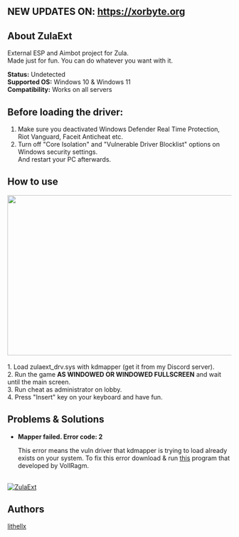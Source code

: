 ## NEW UPDATES ON: https://xorbyte.org

## About ZulaExt

External ESP and Aimbot project for Zula.<br>
Made just for fun. You can do whatever you want with it.

**Status:** Undetected  
**Supported OS:** Windows 10 & Windows 11  
**Compatibility:** Works on all servers  

## Before loading the driver:
1. Make sure you deactivated Windows Defender Real Time Protection, Riot Vanguard, Faceit Anticheat etc.<br>
2. Turn off "Core Isolation" and "Vulnerable Driver Blocklist" options on Windows security settings.<br>
And restart your PC afterwards.

## How to use
<a href="https://streamable.com/nimbcy">
    <img src="https://cdn-cf-east.streamable.com/image/nimbcy.jpg" width="640" height="360"/>
</a>
<br><br>
1. Load zulaext_drv.sys with kdmapper (get it from my Discord server).<br>
2. Run the game <b>AS WINDOWED OR WINDOWED FULLSCREEN</b> and wait until the main screen.<br>
3. Run cheat as administrator on lobby.<br>
4. Press "Insert" key on your keyboard and have fun.

## Problems & Solutions
- **Mapper failed. Error code: 2**
  
  This error means the vuln driver that kdmapper is trying to load already exists on your system. To fix this error download & run [this](https://github.com/VollRagm/NalFix/releases) program that developed by VollRagm.

<br>[![ZulaExt](https://img.shields.io/github/downloads/lithellx/zulaext/total?style=for-the-badge&label=zulaext%20Downloads&color=red)](https://github.com/lithellx/zulaext/releases)

## Authors
[lithellx](https://github.com/lithellx)
